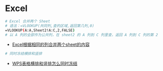 # Excel

```sh
# Excel 合并两个 Sheet
# 语法：=VLOOKUP(共同列,查的区域,返回第几列,0)
=VLOOKUP(A:A,Sheet2!A:C,2,FALSE)
# 以 A 列的全部作为公共列，在 sheet2 的 A 列到 C 列里查，返回 A 列到 C 列的第 2 列，精确查找
```

- [Excel根据相同的列合并两个sheet的内容](https://brucewayne2099.github.io/2021/05/24/Excel%E6%A0%B9%E6%8D%AE%E7%9B%B8%E5%90%8C%E7%9A%84%E5%88%97%E5%90%88%E5%B9%B6%E4%B8%A4%E4%B8%AAsheet/)

```sh
# 同时冻结横排和竖排
```

- [WPS表格横排和竖排怎么同时冻结](https://jingyan.baidu.com/article/0964eca21910a1c385f536d4.html)
